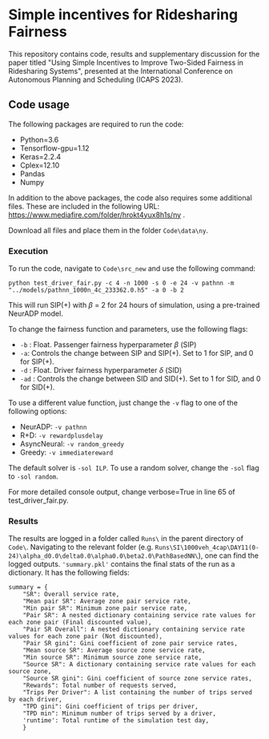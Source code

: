 # Simple incentives for Ridesharing Fairness

This repository contains code, results and supplementary discussion for the paper titled "Using Simple Incentives to Improve Two-Sided Fairness in Ridesharing Systems", presented at the International Conference on Autonomous Planning and Scheduling (ICAPS 2023).

## Code usage
The following packages are required to run the code:
- Python=3.6
- Tensorflow-gpu=1.12
- Keras=2.2.4
- Cplex=12.10
- Pandas
- Numpy

In addition to the above packages, the code also requires some additional files. These are included in the following URL:
https://www.mediafire.com/folder/hrokt4yux8h1s/ny .

Download all files and place them in the folder ``Code\data\ny``.

### Execution
To run the code, navigate to ``Code\src_new`` and use the following command:

```
python test_driver_fair.py -c 4 -n 1000 -s 0 -e 24 -v pathnn -m "../models/pathnn_1000n_4c_233362.0.h5" -a 0 -b 2
```

This will run SIP(+) with $\beta$ = 2 for 24 hours of simulation, using a pre-trained NeurADP model.

To change the fairness function and parameters, use the following flags:
- ``-b`` : Float. Passenger fairness hyperparameter $\beta$ (SIP)
- ``-a``: Controls the change between SIP and SIP(+). Set to 1 for SIP, and 0 for SIP(+).
- ``-d`` : Float. Driver fairness hyperparameter $\delta$ (SID)
- ``-ad`` : Controls the change between SID and SID(+). Set to 1 for SID, and 0 for SID(+).


To use a different value function, just change the ``-v`` flag to one of the following options:
- NeurADP: ``-v pathnn``
- R+D: ``-v rewardplusdelay``
- AsyncNeural: ``-v random_greedy``
- Greedy: ``-v immediatereward``

The default solver is ``-sol ILP``. To use a random solver, change the ``-sol`` flag to ``-sol random``.

For more detailed console output, change verbose=True in line 65 of test_driver_fair.py.

### Results
The results are logged in a folder called ``Runs\`` in the parent directory of ``Code\``. 
Navigating to the relevant folder (e.g. ``Runs\SI\1000veh_4cap\DAY11(0-24)\alpha_d0.0\delta0.0\alpha0.0\beta2.0\PathBasedNN\``), one can find the logged outputs. ``'summary.pkl'`` contains the final stats of the run as a dictionary. It has the following fields:
```
summary = {
    "SR": Overall service rate, 
    "Mean pair SR": Average zone pair service rate,
    "Min pair SR": Minimum zone pair service rate,
    "Pair SR": A nested dictionary containing service rate values for each zone pair (Final discounted value), 
    "Pair SR Overall": A nested dictionary containing service rate values for each zone pair (Not discounted), 
    "Pair SR gini": Gini coefficient of zone pair service rates,
    "Mean source SR": Average source zone service rate,
    "Min source SR": Minimum source zone service rate,
    "Source SR": A dictionary containing service rate values for each source zone,
    "Source SR gini": Gini coefficient of source zone service rates,
    "Rewards": Total number of requests served,
    "Trips Per Driver": A list containing the number of trips served by each driver,
    "TPD gini": Gini coefficient of trips per driver,
    "TPD min": Minimum number of trips served by a driver,
    'runtime': Total runtime of the simulation test day,
    }
```